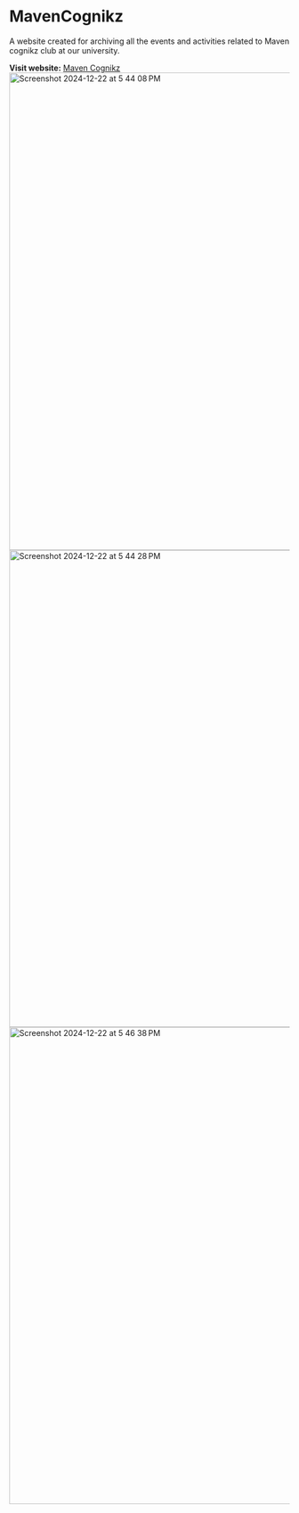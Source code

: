 # MavenCognikz
A website created for archiving all the events and activities related to Maven cognikz club at our university.

**Visit website:**
[Maven Cognikz](http://anuragcdtc.com/mavencognikz/ "MavenCognikz website")
<img width="857" alt="Screenshot 2024-12-22 at 5 44 08 PM" src="https://github.com/user-attachments/assets/7544c5d3-4394-41a8-9439-9438ffc29785" />
<img width="856" alt="Screenshot 2024-12-22 at 5 44 28 PM" src="https://github.com/user-attachments/assets/a4e4778d-5a51-42f4-967a-42979ef40aba" />
<img width="856" alt="Screenshot 2024-12-22 at 5 46 38 PM" src="https://github.com/user-attachments/assets/eba7ce8d-7e81-4284-b51f-c0ba0a98c3a9" />
